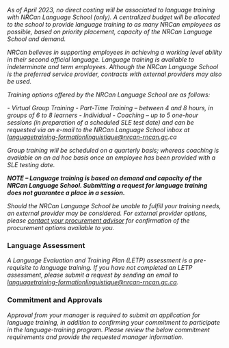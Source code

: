 ﻿_As of April 2023, no direct costing will be associated to language training with NRCan Language School (only). A centralized budget will be allocated to the school to provide language training to as many NRCan employees as possible, based on priority placement, capacity of the NRCan Language School and demand._

_NRCan believes in supporting employees in achieving a working level ability in their second official language. Language training is available to indeterminate and term employees. Although the NRCan Language School is the preferred service provider, contracts with external providers may also be used._

_Training options offered by the NRCan Language School are as follows:_

_- Virtual Group Training - Part-Time Training – between 4 and 8 hours, in groups of 6 to 8 learners_
_- Individual - Coaching – up to 5 one-hour sessions (in preparation of a scheduled SLE test date) and can be requested via an e-mail to the NRCan Language School inbox at languagetraining-formationlinguistique@nrcan-rncan.gc.ca_

_Group training will be scheduled on a quarterly basis; whereas coaching is available on an ad hoc basis once an employee has been provided with a SLE testing date._

**_NOTE – Language training is based on demand and capacity of the NRCan Language School. Submitting a request for language training does not guarantee a place in a session._**

_Should the NRCan Language School be unable to fulfill your training needs, an external provider may be considered. For external provider options, please_ [_contact your procurement advisor_](https://gcdocs.gc.ca/nrcan-rncan/llisapi.dll/link/19125621) _for confirmation of the procurement options available to you._


### Language Assessment

_A Language Evaluation and Training Plan (LETP) assessment is a pre-requisite to language training. If you have not completed an LETP assessment, please submit a request by sending an email to languagetraining-formationlinguistique@nrcan-rncan.gc.ca._

### Commitment and Approvals

_Approval from your manager is required to submit an application for language training, in addition to confirming your commitment to participate in the language-training program. Please review the below commitment requirements and provide the requested manager information._

